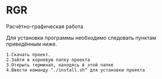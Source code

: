 # RGR

Расчётно-графическая работа

Для установки программы необходимо следовать пунктам приведённым ниже.

    1.Скачать проект.
    2.Зайти в корневую папку проекта
    3.Открыть терминал, находясь в этой папке
    4.Ввести команду "./install.sh" для установки проекта
